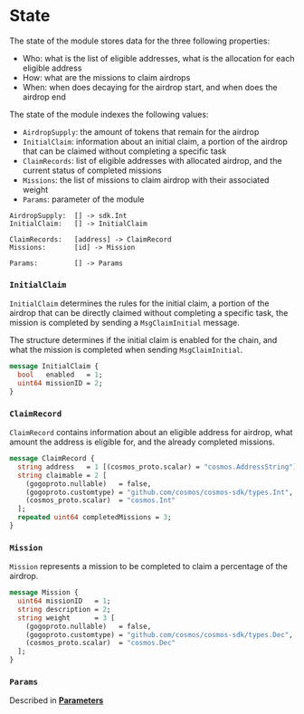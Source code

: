<!--
order: 1
-->

# State

The state of the module stores data for the three following properties:

- Who: what is the list of eligible addresses, what is the allocation for each eligible address
- How: what are the missions to claim airdrops
- When: when does decaying for the airdrop start, and when does the airdrop end

The state of the module indexes the following values:

- `AirdropSupply`: the amount of tokens that remain for the airdrop
- `InitialClaim`: information about an initial claim, a portion of the airdrop that can be claimed without completing a specific task
- `ClaimRecords`: list of eligible addresses with allocated airdrop, and the current status of completed missions
- `Missions`: the list of missions to claim airdrop with their associated weight
- `Params`: parameter of the module

```
AirdropSupply:  [] -> sdk.Int
InitialClaim:   [] -> InitialClaim

ClaimRecords:   [address] -> ClaimRecord
Missions:       [id] -> Mission

Params:         [] -> Params
```

### `InitialClaim`

`InitialClaim` determines the rules for the initial claim, a portion of the airdrop that can be directly claimed without completing a specific task, the mission is completed by sending a `MsgClaimInitial` message.

The structure determines if the initial claim is enabled for the chain, and what the mission is completed when sending `MsgClaimInitial`.

```protobuf
message InitialClaim {
  bool   enabled   = 1;
  uint64 missionID = 2;
}
```

### `ClaimRecord`

`ClaimRecord` contains information about an eligible address for airdrop, what amount the address is eligible for, and the already completed missions.

```protobuf
message ClaimRecord {
  string address   = 1 [(cosmos_proto.scalar) = "cosmos.AddressString"];
  string claimable = 2 [
    (gogoproto.nullable)   = false,
    (gogoproto.customtype) = "github.com/cosmos/cosmos-sdk/types.Int",
    (cosmos_proto.scalar)  = "cosmos.Int"
  ];
  repeated uint64 completedMissions = 3;
}
```

### `Mission`

`Mission` represents a mission to be completed to claim a percentage of the airdrop.

```protobuf
message Mission {
  uint64 missionID   = 1;
  string description = 2;
  string weight      = 3 [
    (gogoproto.nullable)   = false,
    (gogoproto.customtype) = "github.com/cosmos/cosmos-sdk/types.Dec",
    (cosmos_proto.scalar)  = "cosmos.Dec"
  ];
}
```

### `Params`

Described in **[Parameters](05_params.md)**
